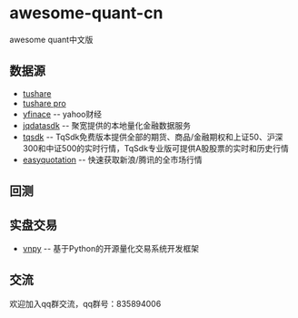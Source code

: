 # awesome-quant-cn
awesome quant中文版

## 数据源
* [tushare](http://tushare.org/) 
* [tushare pro](https://waditu.com/document/1?doc_id=131)
* [yfinace](https://github.com/ranaroussi/yfinance) -- yahoo财经
* [jqdatasdk](https://www.joinquant.com/help/api/help#name:JQData) -- 聚宽提供的本地量化金融数据服务
* [tqsdk](https://doc.shinnytech.com/tqsdk/latest/intro.html) -- TqSdk免费版本提供全部的期货、商品/金融期权和上证50、沪深300和中证500的实时行情，TqSdk专业版可提供A股股票的实时和历史行情
* [easyquotation](https://github.com/shidenggui/easyquotation) -- 快速获取新浪/腾讯的全市场行情

## 回测


## 实盘交易
* [vnpy](https://github.com/vnpy/vnpy) -- 基于Python的开源量化交易系统开发框架


## 交流
欢迎加入qq群交流，qq群号：835894006